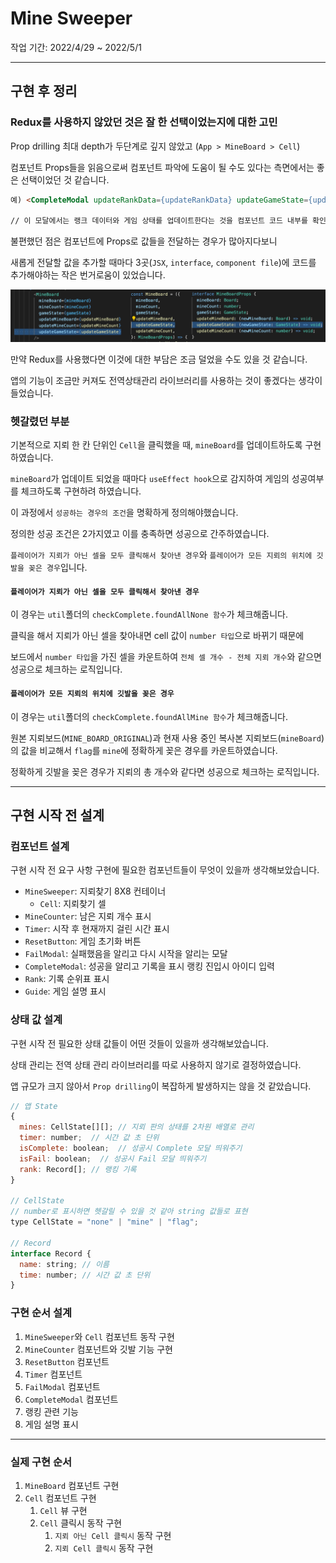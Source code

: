 # Mine Sweeper

작업 기간: 2022/4/29 ~ 2022/5/1

---

## 구현 후 정리

### Redux를 사용하지 않았던 것은 잘 한 선택이었는지에 대한 고민

Prop drilling 최대 depth가 두단계로 깊지 않았고 (`App > MineBoard > Cell`)

컴포넌트 Props들을 읽음으로써 컴포넌트 파악에 도움이 될 수도 있다는 측면에서는 좋은 선택이었던 것 같습니다.

```HTML
예) <CompleteModal updateRankData={updateRankData} updateGameState={updateGameState} ... />

// 이 모달에서는 랭크 데이터와 게임 상태를 업데이트한다는 것을 컴포넌트 코드 내부를 확인하기 전에 알 수 있음
```

불편했던 점은 컴포넌트에 Props로 값들을 전달하는 경우가 많아지다보니

새롭게 전달할 값을 추가할 때마다 3곳(`JSX`, `interface`, `component file`)에 코드를 추가해야하는 작은 번거로움이 있었습니다.

<img src="./previews/propAdding.png" alt="example" />

만약 Redux를 사용했다면 이것에 대한 부담은 조금 덜었을 수도 있을 것 같습니다.

앱의 기능이 조금만 커져도 전역상태관리 라이브러리를 사용하는 것이 좋겠다는 생각이 들었습니다.

### 헷갈렸던 부분

기본적으로 지뢰 한 칸 단위인 `Cell`을 클릭했을 때, `mineBoard`를 업데이트하도록 구현하였습니다.

`mineBoard`가 업데이트 되었을 때마다 `useEffect hook`으로 감지하여 게임의 성공여부를 체크하도록 구현하려 하였습니다.

이 과정에서 `성공하는 경우의 조건`을 명확하게 정의해야했습니다.

정의한 성공 조건은 2가지였고 이를 충족하면 성공으로 간주하였습니다.

`플레이어가 지뢰가 아닌 셀을 모두 클릭해서 찾아낸 경우`와 `플레이어가 모든 지뢰의 위치에 깃발을 꽂은 경우`입니다.

#### `플레이어가 지뢰가 아닌 셀을 모두 클릭해서 찾아낸 경우`

이 경우는 `util`폴더의 `checkComplete.foundAllNone 함수`가 체크해줍니다.

클릭을 해서 지뢰가 아닌 셀을 찾아내면 cell 값이 `number 타입`으로 바뀌기 때문에

보드에서 `number 타입`을 가진 셀을 카운트하여 `전체 셀 개수 - 전체 지뢰 개수`와 같으면 성공으로 체크하는 로직입니다.

#### `플레이어가 모든 지뢰의 위치에 깃발을 꽂은 경우`

이 경우는 `util`폴더의 `checkComplete.foundAllMine 함수`가 체크해줍니다.

원본 지뢰보드(`MINE_BOARD_ORIGINAL`)과 현재 사용 중인 복사본 지뢰보드(`mineBoard`)의 값을 비교해서 `flag`를 `mine`에 정확하게 꽂은 경우를 카운트하였습니다.

정확하게 깃발을 꽂은 경우가 지뢰의 총 개수와 같다면 성공으로 체크하는 로직입니다.

---

## 구현 시작 전 설계

### 컴포넌트 설계

구현 시작 전 요구 사항 구현에 필요한 컴포넌트들이 무엇이 있을까 생각해보았습니다.

- `MineSweeper`: 지뢰찾기 8X8 컨테이너
  - `Cell`: 지뢰찾기 셀
- `MineCounter`: 남은 지뢰 개수 표시
- `Timer`: 시작 후 현재까지 걸린 시간 표시
- `ResetButton`: 게임 초기화 버튼
- `FailModal`: 실패했음을 알리고 다시 시작을 알리는 모달
- `CompleteModal`: 성공을 알리고 기록을 표시 랭킹 진입시 아이디 입력
- `Rank`: 기록 순위표 표시
- `Guide`: 게임 설명 표시

### 상태 값 설계

구현 시작 전 필요한 상태 값들이 어떤 것들이 있을까 생각해보았습니다.

상태 관리는 전역 상태 관리 라이브러리를 따로 사용하지 않기로 결정하였습니다.

앱 규모가 크지 않아서 `Prop drilling`이 복잡하게 발생하지는 않을 것 같았습니다.

```javascript
// 앱 State
{
  mines: CellState[][]; // 지뢰 판의 상태를 2차원 배열로 관리
  timer: number;  // 시간 값 초 단위
  isComplete: boolean;  // 성공시 Complete 모달 띄워주기
  isFail: boolean;  // 성공시 Fail 모달 띄워주기
  rank: Record[]; // 랭킹 기록
}

// CellState
// number로 표시하면 헷갈릴 수 있을 것 같아 string 값들로 표현
type CellState = "none" | "mine" | "flag";

// Record
interface Record {
  name: string; // 이름
  time: number; // 시간 값 초 단위
}

```

### 구현 순서 설계

1. `MineSweeper`와 `Cell` 컴포넌트 동작 구현
2. `MineCounter` 컴포넌트와 깃발 기능 구현
3. `ResetButton` 컴포넌트
4. `Timer` 컴포넌트
5. `FailModal` 컴포넌트
6. `CompleteModal` 컴포넌트
7. 랭킹 관련 기능
8. 게임 설명 표시

---

### 실제 구현 순서

1. `MineBoard` 컴포넌트 구현
2. `Cell` 컴포넌트 구현
   1. `Cell` 뷰 구현
   2. `Cell` 클릭시 동작 구현
      1. `지뢰 아닌 Cell 클릭시` 동작 구현
      2. `지뢰 Cell 클릭시` 동작 구현
